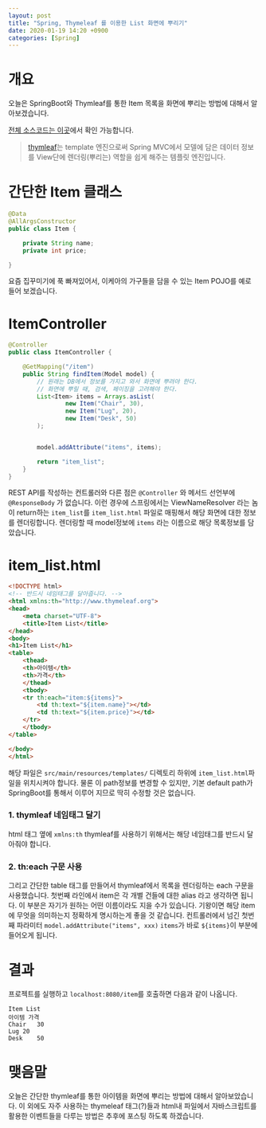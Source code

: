 ```yaml
---
layout: post
title: "Spring, Thymeleaf 를 이용한 List 화면에 뿌리기"
date: 2020-01-19 14:20 +0900
categories: [Spring]
---
```


# 개요
오늘은 SpringBoot와 Thymleaf를 통한 Item 목록을 화면에 뿌리는 방법에 대해서 알아보겠습니다.


[전체 소스코드는 이곳](https://github.com/umanking/spring-workspace/tree/master/spring-thymleaf)에서 확인 가능합니다.
> [thymleaf](https://en.wikipedia.org/wiki/Thymeleaf)는 template 엔진으로써 Spring MVC에서 모델에 담은 데이터 정보를 View단에 렌더링(뿌리는) 역할을 쉽게 해주는 템플릿 엔진입니다.

# 간단한 Item 클래스 
```java
@Data
@AllArgsConstructor
public class Item {

    private String name;
    private int price;

}
```
요즘 집꾸미기에 푹 빠져있어서, 이케아의 가구들을 담을 수 있는 Item POJO를 예로 들어 보겠습니다.

# ItemController
```java
@Controller
public class ItemController {

    @GetMapping("/item")
    public String findItem(Model model) {
        // 원래는 DB에서 정보를 가지고 와서 화면에 뿌려야 한다.
        // 화면에 뿌릴 때, 검색, 페이징을 고려해야 한다.
        List<Item> items = Arrays.asList(
                new Item("Chair", 30),
                new Item("Lug", 20),
                new Item("Desk", 50)
        );


        model.addAttribute("items", items);

        return "item_list";
    }
}
```
REST API를 작성하는 컨트롤러와 다른 점은 `@Controller` 와 메서드 선언부에 `@ResponseBody` 가 없습니다. 이런 경우에 스프링에서는 ViewNameResolver 라는 놈이 return하는 `item_list`를 `item_list.html` 파일로 매핑해서 해당 화면에 대한 정보를 렌더링합니다. 렌더링할 때 model정보에 `items` 라는 이름으로 해당 목록정보를 담았습니다.

# item_list.html 
```html
<!DOCTYPE html>
<!-- 반드시 네임태그를 달아줍니다. -->
<html xmlns:th="http://www.thymeleaf.org">
<head>
    <meta charset="UTF-8">
    <title>Item List</title>
</head>
<body>
<h1>Item List</h1>
<table>
    <thead>
    <th>아이템</th>
    <th>가격</th>
    </thead>
    <tbody>
    <tr th:each="item:${items}">
        <td th:text="${item.name}"></td>
        <td th:text="${item.price}"></td>
    </tr>
    </tbody>
</table>

</body>
</html>
```
해당 파일은 `src/main/resources/templates/` 디렉토리 하위에 `item_list.html`파일을 위치시켜야 합니다.
물론 이 path정보를 변경할 수 있지만, 기본 default path가 SpringBoot를 통해서 이루어 지므로 딱히 수정할 것은 없습니다.

### 1. thymleaf 네임태그 달기
html 태그 옆에 `xmlns:th` thymleaf를 사용하기 위해서는 해당 네임태그를 반드시 달아줘야 합니다. 

### 2. th:each 구문 사용
그리고 간단한 table 태그를 만들어서 thymleaf에서 목록을 렌더링하는 each 구문을 사용했습니다. 첫번째 라인에서 item은 각 개별 건들에 대한 alias 라고 생각하면 됩니다. 이 부분은 자기가 원하는 어떤 이름이라도 지을 수가 있습니다. 기왕이면 해당 item에 무엇을 의미하는지 정확하게 명시하는게 좋을 것 같습니다. 
컨트롤러에서 넘긴 첫번째 파라미터 `model.addAttribute("items", xxx)` `items`가 바로 `${items}`이 부분에 들어오게 됩니다. 


# 결과
프로젝트를 실행하고 `localhost:8080/item`를 호출하면 다음과 같이 나옵니다.
```
Item List
아이템	가격
Chair	30
Lug	20
Desk	50
```


# 맺음말
오늘은 간단한 thymleaf를 통한 아이템을 화면에 뿌리는 방법에 대해서 알아보았습니다. 이 외에도 자주 사용하는 thymeleaf 태그(?)들과 html내 파일에서 자바스크립트를 활용한 이벤트들을 다루는 방법은 추후에 포스팅 하도록 하겠습니다.